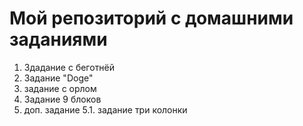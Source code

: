 # Мой репозиторий с домашними заданиями
1. Здадание с беготнёй
2. Задание "Doge"
3. задание с орлом
4. Задание 9 блоков
5. доп. задание
5.1. задание три колонки